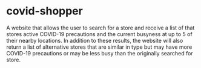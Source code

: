 # covid-shopper
A website that allows the user to search for a store and receive a list of that stores active COVID-19 precautions and the current busyness at up to 5 of their nearby locations. In addition to these results, the website will also return a list of alternative stores that are similar in type but may have more COVID-19 precautions or may be less busy than the originally searched for store.
